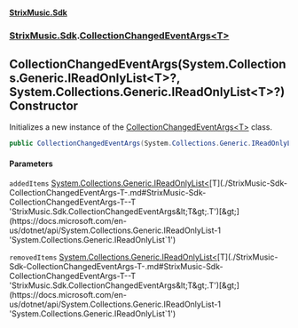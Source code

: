 #### [StrixMusic.Sdk](./index.md 'index')
### [StrixMusic.Sdk](./StrixMusic-Sdk.md 'StrixMusic.Sdk').[CollectionChangedEventArgs&lt;T&gt;](./StrixMusic-Sdk-CollectionChangedEventArgs-T-.md 'StrixMusic.Sdk.CollectionChangedEventArgs&lt;T&gt;')
## CollectionChangedEventArgs(System.Collections.Generic.IReadOnlyList&lt;T&gt;?, System.Collections.Generic.IReadOnlyList&lt;T&gt;?) Constructor
Initializes a new instance of the [CollectionChangedEventArgs&lt;T&gt;](./StrixMusic-Sdk-CollectionChangedEventArgs-T-.md 'StrixMusic.Sdk.CollectionChangedEventArgs&lt;T&gt;') class.  
```csharp
public CollectionChangedEventArgs(System.Collections.Generic.IReadOnlyList<T>? addedItems, System.Collections.Generic.IReadOnlyList<T>? removedItems);
```
#### Parameters
<a name='StrixMusic-Sdk-CollectionChangedEventArgs-T--CollectionChangedEventArgs(System-Collections-Generic-IReadOnlyList-T--_System-Collections-Generic-IReadOnlyList-T--)-addedItems'></a>
`addedItems` [System.Collections.Generic.IReadOnlyList&lt;](https://docs.microsoft.com/en-us/dotnet/api/System.Collections.Generic.IReadOnlyList-1 'System.Collections.Generic.IReadOnlyList`1')[T](./StrixMusic-Sdk-CollectionChangedEventArgs-T-.md#StrixMusic-Sdk-CollectionChangedEventArgs-T--T 'StrixMusic.Sdk.CollectionChangedEventArgs&lt;T&gt;.T')[&gt;](https://docs.microsoft.com/en-us/dotnet/api/System.Collections.Generic.IReadOnlyList-1 'System.Collections.Generic.IReadOnlyList`1')  
  
<a name='StrixMusic-Sdk-CollectionChangedEventArgs-T--CollectionChangedEventArgs(System-Collections-Generic-IReadOnlyList-T--_System-Collections-Generic-IReadOnlyList-T--)-removedItems'></a>
`removedItems` [System.Collections.Generic.IReadOnlyList&lt;](https://docs.microsoft.com/en-us/dotnet/api/System.Collections.Generic.IReadOnlyList-1 'System.Collections.Generic.IReadOnlyList`1')[T](./StrixMusic-Sdk-CollectionChangedEventArgs-T-.md#StrixMusic-Sdk-CollectionChangedEventArgs-T--T 'StrixMusic.Sdk.CollectionChangedEventArgs&lt;T&gt;.T')[&gt;](https://docs.microsoft.com/en-us/dotnet/api/System.Collections.Generic.IReadOnlyList-1 'System.Collections.Generic.IReadOnlyList`1')  
  
